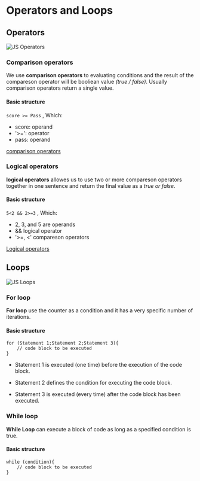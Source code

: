 # Operators and Loops
## Operators
![JS Operators](https://data-flair.training/blogs/wp-content/uploads/sites/2/2019/03/JavaScript-Operators-1200x720.jpg)

### Comparison operators
We use **comparison operators** to evaluating conditions and the result of the compareson operator will be booliean value *(true / false)*. Usually comparison operators return a single value.
 


#### Basic structure 

`score >= Pass`   , Which:

* score: operand
* '>=': operator
* pass: operand
 
 [comparison operators](https://www.w3schools.com/js/js_comparisons.asp)


### Logical operators


**logical operators** allowes us to use two or more compareson operators together in one sentence and return the final value as a *true or false*.

#### Basic structure 


 ` 5<2 && 2>=3 `   , Which:


* 2, 3, and 5 are operands
* && logical operator
* '>=, <' compareson operators


[Logical operators](https://www.w3schools.com/js/js_comparisons.asp)


## Loops


![JS Loops](https://miro.medium.com/max/1116/1*m3FCII8jirPfanBHqnvbAg.png)


### For loop


**For loop** use the counter as a condition and it has a very specific number of iterations.


#### Basic structure 

```
for (Statement 1;Statement 2;Statement 3){
    // code block to be executed
}
```


* Statement 1 is executed (one time) before the execution of the code block.

* Statement 2 defines the condition for executing the code block.

* Statement 3 is executed (every time) after the code block has been executed.

### While loop

**While Loop** can execute a block of code as long as a specified condition is true.


#### Basic structure 


```
while (condition){
    // code block to be executed
}
```